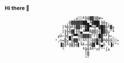 ### Hi there 👋
                                                         
                                  ,≥░░╨╠╫▓▓╠▒#»                                 
                               ,╬▓▓▓▓▓██▄╚▓██▌╠╬╥,                              
                             ]╚╬╠╩╠▓▓╬╨▓█▀╩╬▀▓█▓╬╜▓≥                            
                             ]╠╠╬▓▌╣╬▄╚▀▀Å▒▒║╣█▓▒µ"╙                            
                           ╓Ü⌐╠╣▄╫▀▀╬▒▓▓▓▒"ΓΣ█▓╙╜╠«,                            
                          ²,∩=▒╓▀╬▓▓╙░╚╙║░╬▒▓╬▓╩╬╬╠░░»                          
                            ▐▒╠╙╠▒╠╫▌╚╝⌐╬ß▓▌▀╫▄Ö ╙▐╡^"                          
                             └        ╙╠╬╚╙"∩Γ""⌠≥                              
                                       ]▒                                       
                                       ""          

<!--
**juliusthecreator/juliusthecreator** is a ✨ _special_ ✨ repository because its `README.md` (this file) appears on your GitHub profile.

Here are some ideas to get you started:

- 🔭 I’m currently working on ...
- 🌱 I’m currently learning ...
- 👯 I’m looking to collaborate on ...
- 🤔 I’m looking for help with ...
- 💬 Ask me about ...
- 📫 How to reach me: ...
- 😄 Pronouns: ...
- ⚡ Fun fact: ...
-->
